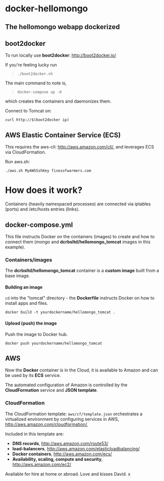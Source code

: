 # docker-hellomongo
The hellomongo webapp dockerized
--------------------------------
boot2docker
-----------
To run locally use **boot2docker**: http://boot2docker.io/

If you're feeling lucky run 

> `./boot2docker.sh`
  
The main command to note is, 

> `docker-compose up -d`
  
which creates the containers and daemonizes them. 

Connect to Tomcat on:

  `curl http://$(boot2docker ip)`
  
AWS Elastic Container Service (ECS)
--------------------------------------
This requires the aws-cli: http://aws.amazon.com/cli/, and leverages ECS via CloudFormation.

Run aws.sh:

  `./aws.sh MyAWSSshKey fivesofwarmers.com`
  
# How does it work?
Containers (heavily namespaced processes) are connected via iptables (ports) and /etc/hosts entries (links).
## docker-compose.yml
This file instructs Docker on the containers (images) to create and how to connect them (*mongo* and **dcrbsltd/hellomongo_tomcat** images in this example).
### Containers/images
The **dcrbsltd/hellomongo_tomcat** container is a **custom image** built from a base image.
#### Building an image
`cd` into the "tomcat" directory - the **Dockerfile** instructs Docker on how to install apps and files.

  `docker build -t yourdockername/hellomongo_tomcat .`
#### Upload (push) the image
Push the image to Docker hub.

  `docker push yourdockername/hellomongo_tomcat`
  
## AWS
Now the **Docker** container is in the Cloud, it is available to Amazon and can be used by its **ECS** service.

The automated configuration of Amazon is controlled by the **CloudFormation** service and **JSON template**. 

### CloudFormation
The CloudFormation template: `aws/cf/template.json` orchestrates a virtualized environment by configuring services in AWS, http://aws.amazon.com/cloudformation/,

Included in this template are:

  * **DNS records**, http://aws.amazon.com/route53/
  * **load-balancers**, http://aws.amazon.com/elasticloadbalancing/
  * **Docker containers**, http://aws.amazon.com/ecs/
  * **Availability, scaling, compute and security**, http://aws.amazon.com/ec2/

Available for hire at home or abroad. Love and kisses David. x
